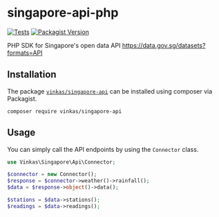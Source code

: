 # singapore-api-php

[![Tests](https://github.com/vinkashq/singapore-api-php/actions/workflows/tests.yml/badge.svg)](https://github.com/vinkashq/singapore-api-php/actions/workflows/tests.yml) [![Packagist Version](https://img.shields.io/packagist/v/vinkas/singapore-api?logo=packagist&logoColor=000000&label=version&labelColor=d9e0f3&color=f28d1a)](https://packagist.org/packages/vinkas/singapore-api)

PHP SDK for Singapore's open data API https://data.gov.sg/datasets?formats=API

## Installation

The package [`vinkas/singapore-api`](https://packagist.org/packages/vinkas/singapore-api) can be installed using composer via Packagist.

```
composer require vinkas/singapore-api
```

## Usage

You can simply call the API endpoints by using the `Connector` class.

```php
use Vinkas\Singapore\Api\Connector;

$connector = new Connector();
$response = $connector->weather()->rainfall();
$data = $response->object()->data();

$stations = $data->stations();
$readings = $data->readings();
```
